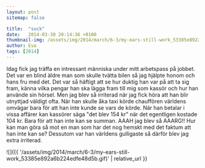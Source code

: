 ```yaml
---
layout: post
sitemap: false

title:  "suck"
date:   2014-03-30 20:14:36 +0100
thumbnail-img: /assets/img/2014/march/6-3/my-ears-still-work_53385e892a6b224edfe48d5b.gif
author: Eva
tags: [2014]
---
```


Idag fick jag träffa en intressant människa under mitt arbetspass på jobbet. Det var en blind äldre man som skulle tvätta bilen så jag hjälpte honom och hans fru med det. Det var så häftigt att se hur duktig han var på att ta sig fram, känna vilka pengar han ska lägga fram till mig som kassör och hur han använde sin hörsel. Men jag blev så irriterad när jag fick höra att han blir utnyttjad väldigt ofta. När han skulle åka taxi körde chauffören världens omvägar bara för att han inte kunde se vars de körde. När han betalar i vissa affärer kan kassörer säga "det blev 154 kr" när det egentligen kostade 104 kr. Bara för att han inte kan se summan. AAAH jag blev så AAARG!! Hur kan man göra så mot en man som har det nog hemskt med det faktum att han inte kan se? Dessutom var han världens gulligaste så därför blev jag extra irriterad.

![]({{ '/assets/img/2014/march/6-3/my-ears-still-work_53385e892a6b224edfe48d5b.gif)'  | relative_url }}

